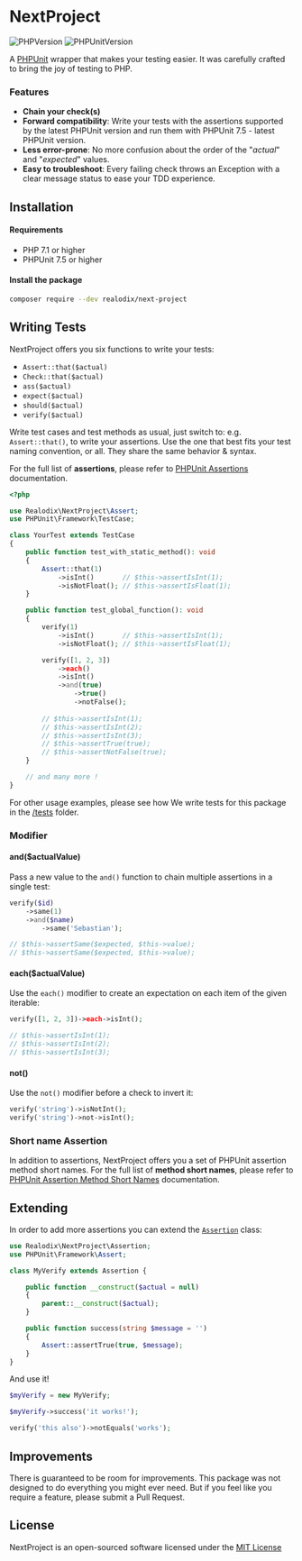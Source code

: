 # NextProject

![PHPVersion](https://img.shields.io/badge/PHP-^7.1|^8-777BB4.svg?style=flat-square)
![PHPUnitVersion](https://img.shields.io/badge/PHPUnit-^7.5|^8|^9|^10-3C9CD7.svg?style=flat-square)

A [PHPUnit](https://phpunit.de/) wrapper that makes your testing easier. It was carefully crafted to bring the joy of testing to PHP.

### Features
- **Chain your check(s)**
- **Forward compatibility**: Write your tests with the assertions supported by the latest PHPUnit version and run them with PHPUnit 7.5 - latest PHPUnit version.
- **Less error-prone**: No more confusion about the order of the "*actual*" and "*expected*" values.
- **Easy to troubleshoot**: Every failing check throws an Exception with a clear message status to ease your TDD experience.

## Installation

#### Requirements

- PHP 7.1 or higher
- PHPUnit 7.5 or higher

#### Install the package

```sh
composer require --dev realodix/next-project
```

## Writing Tests

NextProject offers you six functions to write your tests: 

- `Assert::that($actual)`
- `Check::that($actual)`
- `ass($actual)`
- `expect($actual)`
- `should($actual)`
- `verify($actual)`

Write test cases and test methods as usual, just switch to: e.g. `Assert::that()`, to
write your assertions. Use the one that best fits your test naming convention, or all.
They share the same behavior & syntax.

For the full list of **assertions**, please refer to [PHPUnit Assertions](https://phpunit.readthedocs.io/en/9.5/assertions.html) documentation.

```php
<?php

use Realodix\NextProject\Assert;
use PHPUnit\Framework\TestCase;

class YourTest extends TestCase
{
    public function test_with_static_method(): void
    {
        Assert::that(1)
            ->isInt()       // $this->assertIsInt(1);
            ->isNotFloat(); // $this->assertIsFloat(1);
    }

    public function test_global_function(): void
    {
        verify(1)
            ->isInt()       // $this->assertIsInt(1);
            ->isNotFloat(); // $this->assertIsFloat(1);

        verify([1, 2, 3])
            ->each()
            ->isInt()
            ->and(true)
                ->true()
                ->notFalse();
        
        // $this->assertIsInt(1);
        // $this->assertIsInt(2);
        // $this->assertIsInt(3);
        // $this->assertTrue(true);
        // $this->assertNotFalse(true);
    }

    // and many more !
}
```

For other usage examples, please see how We write tests for this package in the [/tests](/tests/Unit) folder.

### Modifier

#### and($actualValue)

Pass a new value to the `and()` function to chain multiple assertions in a single test:

```php
verify($id)
    ->same(1)
    ->and($name)
        ->same('Sebastian');

// $this->assertSame($expected, $this->value);
// $this->assertSame($expected, $this->value);
```

#### each($actualValue)

Use the `each()` modifier to create an expectation on each item of the given iterable:

```php
verify([1, 2, 3])->each->isInt();

// $this->assertIsInt(1);
// $this->assertIsInt(2);
// $this->assertIsInt(3);
```

#### not()

Use the `not()` modifier before a check to invert it:

```php
verify('string')->isNotInt();
verify('string')->not->isInt();
```

### Short name Assertion

In addition to assertions, NextProject offers you a set of PHPUnit assertion method short names. For the full list of **method short names**, please refer to [PHPUnit Assertion Method Short Names](/docs/phpunit-assertion-method-short-names.md) documentation.

## Extending

In order to add more assertions you can extend the [`Assertion`](/src/Assertion.php) class:

```php
use Realodix\NextProject\Assertion;
use PHPUnit\Framework\Assert;

class MyVerify extends Assertion {

    public function __construct($actual = null)
    {
        parent::__construct($actual);
    }

    public function success(string $message = '')
    {
        Assert::assertTrue(true, $message);
    }
}
```

And use it!

```php
$myVerify = new MyVerify;

$myVerify->success('it works!');

verify('this also')->notEquals('works');
```

## Improvements

There is guaranteed to be room for improvements. This package was not designed to do
everything you might ever need. But if you feel like you require a feature, please submit
a Pull Request.

## License

NextProject is an open-sourced software licensed under the [MIT License](/LICENSE)
